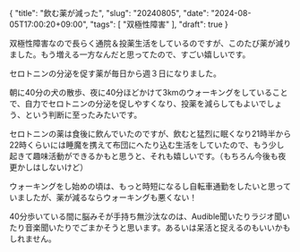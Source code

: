 {
    "title": "飲む薬が減った",
    "slug": "20240805",
    "date": "2024-08-05T17:00:20+09:00",
    "tags": [
        "双極性障害"
    ],
    "draft": true
}

双極性障害なので長らく通院＆投薬生活をしているのですが、このたび薬が減りました。もう増える一方なんだと思ってたので、すごい嬉しいです。

セロトニンの分泌を促す薬が毎日から週３日になりました。

朝に40分の犬の散歩、夜に40分ほどかけて3kmのウォーキングをしていることで、自力でセロトニンの分泌を促しやすくなり、投薬を減らしてもよいでしょう、という判断に至ったみたいです。

セロトニンの薬は食後に飲んでいたのですが、飲むと猛烈に眠くなり21時半から22時くらいには睡魔を携えて布団にへたり込む生活をしていたので、もう少し起きて趣味活動ができるかもと思うと、それも嬉しいです。（もちろん今後も夜更かしはしないけど）

ウォーキングをし始めの頃は、もっと時短になるし自転車通勤をしたいと思っていましたが、薬が減るならウォーキングも悪くない！

40分歩いている間に脳みそが手持ち無沙汰なのは、Audible聞いたりラジオ聞いたり音楽聞いたりでごまかそうと思います。あるいは呆活と捉えるのもいいかもしれません。


